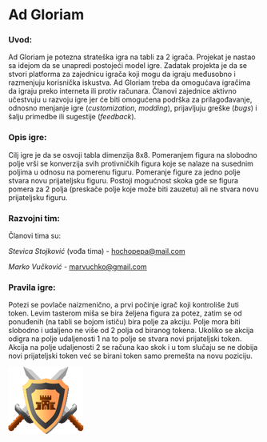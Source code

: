 # __Ad Gloriam__


### __Uvod:__

Ad Gloriam je potezna strateška igra na tabli za 2 igrača. Projekat je nastao sa idejom da se unapredi postojeći model igre. Zadatak projekta je da se stvori platforma za zajednicu igrača koji mogu da igraju međusobno i razmenjuju korisnička iskustva. Ad Gloriam treba da omogućava igračima da igraju preko interneta ili protiv računara. Članovi zajednice aktivno učestvuju u razvoju igre jer će biti omogućena podrška za prilagođavanje, odnosno menjanje igre (_customization_, _modding_), prijavljuju greške (_bugs_) i šalju primedbe ili sugestije (_feedback_). 

### __Opis igre__:

Cilj igre je da se osvoji tabla dimenzija 8x8. Pomeranjem figura na slobodno polje vrši se konverzija svih protivničkih figura koje se nalaze na susednim poljima u odnosu na pomerenu figuru. Pomeranje figure za jedno polje stvara novu prijateljsku figuru. Postoji mogućnost skoka gde se figura pomera za 2 polja (preskače polje koje može biti zauzetu) ali ne stvara novu prijateljsku figuru.

### __Razvojni tim:__

Članovi tima su:

*Stevica Stojković* (vođa tima) - [hochopepa@mail.com](hochopepa@mail.com)

*Marko Vučković* - [marvuchko@gmail.com](marvuchko@gmail.com)

### __Pravila igre:__

Potezi se povlače naizmenično, a prvi počinje igrač koji kontroliše žuti token. Levim tasterom miša se bira željena figura za potez, zatim se od ponuđenih (na tabli se bojom ističu) bira polje za akciju. Polje mora biti slobodno i udaljeno ne više od 2 polja od biranog tokena. Ukoliko se akcija odigra na polje udaljenosti 1 na to polje se stvara novi prijateljski token. Akcija na polje udaljenosti 2 se računa kao skok i u tom slučaju se ne dobija novi prijateljski token već se birani token samo premešta na novu poziciju.

![__Logo igre:__](/gallery/Logo1.png)